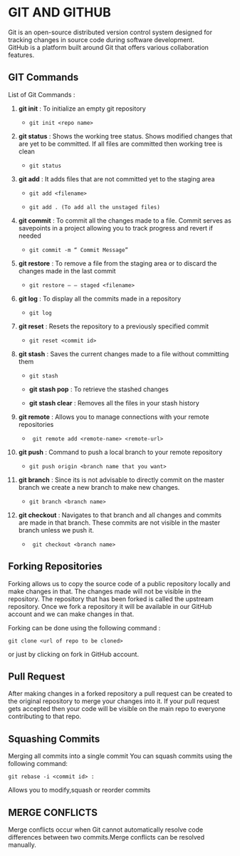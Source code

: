 # GIT AND GITHUB
Git is an open-source distributed version control system designed for tracking changes in source code during software development. <br>
GitHub is a platform built around Git that offers various collaboration features.

## GIT Commands
List of Git Commands :

1. **git init** : To initialize an empty git repository <br>
	- ```
	  git init <repo name>
	  ```

2. **git status** : Shows the working tree status. Shows modified changes that are yet to be committed. If all files are committed then working tree is clean <br>
	- ```
 	  git status
	  ```

3. **git add** : It adds files that are not committed yet to the staging area

	- ```
	  git add <filename> 
	  ```
	 
	- ```
	  git add . (To add all the unstaged files)
	  ```

4. **git commit** : To commit all the changes made to a file. Commit serves as savepoints in a project allowing you to track progress and revert if needed

	- ```
 	  git commit -m “ Commit Message”
	  ```

5. **git restore** : To remove a file from the staging area or to discard the changes made in the last commit

	- ```
	  git restore — — staged <filename>
	  ```

6. **git log** : To display all the commits made in a repository

	- ```
	  git log
	  ```

7. **git reset** : Resets the repository to a previously specified commit

	- ```
 	  git reset <commit id>
	  ```


8. **git stash** : Saves the current changes made to a file without committing them

	- ```
	  git stash
	  ```

	- **git stash pop** : To retrieve the stashed changes

	- **git stash clear** : Removes all the files in your stash history

9. **git remote** : Allows you to manage connections with your remote repositories

	- ```
	   git remote add <remote-name> <remote-url>
	  ```

10. **git push** : Command to push a local branch to your remote repository

	- ```
	  git push origin <branch name that you want>
	  ```

11. **git branch** : Since its is not advisable to directly commit on the master branch we create a new branch to make new changes.

	- ```
	  git branch <branch name>
	  ```

12. **git checkout** : Navigates to that branch and all changes and commits are made in that branch. These commits are not visible in the master branch unless we push it.

	- ```
	   git checkout <branch name>
	  ```
## Forking Repositories

Forking allows us to copy the source code of a public repository locally and make changes in that. The changes made will not be visible in the repository. The repository that has been forked is called the upstream repository. Once we fork a repository it will be available in our GitHub account and we can make changes in that. <br>

Forking can be done using the following command : <br>
```
git clone <url of repo to be cloned> 
``` 
or just by clicking on fork in GitHub account.

## Pull Request

After making changes in a forked repository a pull request can be created to the original repository to merge your changes into it. If your pull request gets accepted then your code will be visible on the main repo to everyone contributing to that repo.

## Squashing Commits
Merging all commits into a single commit
You can squash commits using the following command: <br>
```
git rebase -i <commit id> : 
```
Allows you to modify,squash or reorder commits

## MERGE CONFLICTS

Merge conflicts occur when Git cannot automatically resolve code differences between two commits.Merge conflicts can be resolved manually.


